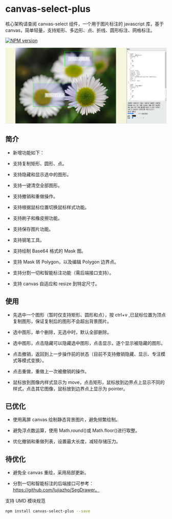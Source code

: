 # canvas-select-plus

核心架构请查阅 canvas-select 组件，一个用于图片标注的 javascript 库，基于 canvas，简单轻量，支持矩形、多边形、点、折线、圆形标注、网格标注。

[![NPM version](https://img.shields.io/npm/v/canvas-select-plus.svg?style=flat)](https://npmjs.org/package/canvas-select-plus)

![图例](https://github.com/DongMenKant/canvas-select-plus/blob/main/index.png)

## 简介

- 新增功能如下：

- 支持复制矩形、圆形、点。

- 支持隐藏和显示选中的图形。

- 支持一键清空全部图形。

- 支持撤销和重做操作。

- 支持根据鼠标位置切换鼠标样式功能。

- 支持刷子和橡皮擦功能。

- 支持保存图片功能。

- 支持钢笔工具。

- 支持绘制 Base64 格式的 Mask 图。

- 支持 Mask 转 Polygon，以及编辑 Polygon 边界点。

- 支持分割一切和智能标注功能（需后端接口支持）。

- 支持 canvas 自适应和 resize 到特定尺寸。

## 使用

- 先选中一个图形（暂时仅支持矩形、圆形和点），按 ctrl+v ,已鼠标位置为顶点复制图形，保证复制后的图形不会超出背景图片。

- 选中图形，单个删除，无选中时，默认全部删除。

- 选中图形，点击隐藏可以隐藏选中图形，点击显示，逐个显示被隐藏的图形。

- 点击撤销，返回到上一步操作前的状态（目前不支持撤销隐藏、显示、专注模式等模式变换）。

- 点击重做，重做上一次被撤销的操作。

- 鼠标放到图像内样式显示为 move，点击矩形，鼠标放到边界点上显示不同的样式，点击其它图像，鼠标放到边界点上显示为 pointer。

## 已优化

- 使用离屏 canvas 绘制静态背景图片，避免频繁绘制。

- 避免浮点数运算，使用 Math.round()或 Math.floor()进行取整。

- 优化撤销和重做列表，设置最大长度，减轻存储压力。

## 待优化

- 避免全 canvas 重绘，采用局部更新。

- 分割一切和智能标注的后端接口可参考：https://github.com/lujiazho/SegDrawer。

支持 UMD 模块规范

```bash
npm install canvas-select-plus --save
```
